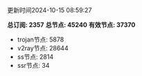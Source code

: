 更新时间2024-10-15 08:59:27

**总订阅: 2357**
**总节点: 45240**
**有效节点: 37370**
- trojan节点: 5878
- v2ray节点: 28644
- ss节点: 2814
- ssr节点: 34
